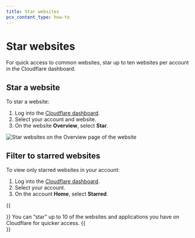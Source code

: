 ```yaml
---
title: Star websites
pcx_content_type: how-to
---
```


# Star websites

For quick access to common websites, star up to ten websites per account in the Cloudflare dashboard.

## Star a website

To star a website:

1. Log into the [Cloudflare dashboard](https://dash.cloudflare.com).
2. Select your account and website.
3. On the website **Overview**, select **Star**.

![Star websites on the Overview page of the website](/images/fundamentals/star-website.png)

## Filter to starred websites

To view only starred websites in your account:

1. Log into the [Cloudflare dashboard](https://dash.cloudflare.com).
2. Select your account.
3. On the account **Home**, select **Starred**.

{{<Aside type="note">}}
You can “star” up to 10 of the websites and applications you have on Cloudflare for quicker access.
{{</Aside>}}
